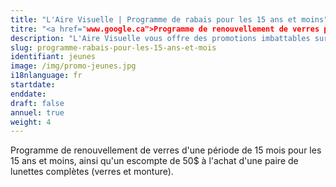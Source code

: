 ```yaml
---
title: "L'Aire Visuelle | Programme de rabais pour les 15 ans et moins"
titre: "<a href="www.google.ca">Programme de renouvellement de verres pour les 15 ans et moins"</a>
description: "L'Aire Visuelle vous offre des promotions imbattables sur tous produits de la vue."
slug: programme-rabais-pour-les-15-ans-et-mois
identifiant: jeunes
image: /img/promo-jeunes.jpg
i18nlanguage: fr
startdate: 
enddate: 
draft: false
annuel: true
weight: 4
---
```


Programme de renouvellement de verres d'une période de 15 mois pour les 15 ans et moins, ainsi qu'un escompte de 50$ à l'achat d'une paire de lunettes complètes (verres et monture).
